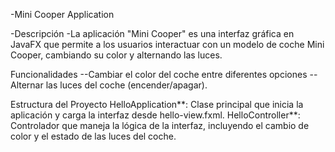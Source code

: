 -Mini Cooper Application

-Descripción
-La aplicación "Mini Cooper" es una interfaz gráfica en JavaFX que permite a los usuarios interactuar con un modelo de coche Mini Cooper, cambiando su color y alternando las luces.

Funcionalidades 
--Cambiar el color del coche entre diferentes opciones
--Alternar las luces del coche (encender/apagar).

Estructura del Proyecto
HelloApplication**: Clase principal que inicia la aplicación y carga la interfaz desde hello-view.fxml.
HelloController**: Controlador que maneja la lógica de la interfaz, incluyendo el cambio de color y el estado de las luces del coche.



